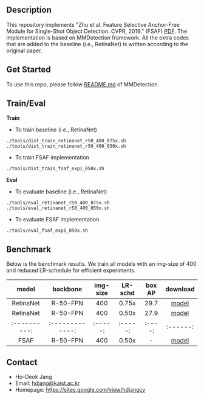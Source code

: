 ## Description

This repository implements "Zhu et al. Feature Selective Anchor-Free Module for Single-Shot Object Detection. CVPR, 2019." (FSAF) [PDF](https://arxiv.org/pdf/1903.00621.pdf). The implementation is based on MMDetection framework. All the extra codes that are added to the baseline (i.e., RetinaNet) is written according to the original paper.


## Get Started

To use this repo, please follow [README.md](./README_MMDetection.md) of MMDetection.


## Train/Eval

**Train**
- To train baseline (i.e., RetinaNet)
```Shell
./tools/dist_train_retinanet_r50_400_075x.sh
./tools/dist_train_retinanet_r50_400_050x.sh
```
- To train FSAF implementation
```Shell
./tools/dist_train_fsaf_exp1_050x.sh
```
**Eval**
- To evaluate baseline (i.e., RetinaNet)
```Shell
./tools/eval_retinanet_r50_400_075x.sh
./tools/eval_retinanet_r50_400_050x.sh
```
- To evaluate FSAF implementation
```Shell
./tools/eval_fsaf_exp1_050x.sh
```


## Benchmark

Below is the benchmark results. We train all models with an img-size of 400 and reduced LR-schedule for efficient experiments.

|  model     |    backbone    | img-size | LR-schd | box AP | download |
|:----------:|:-------------: | :-----:  | :-----: | :----: | :------: |
| RetinaNet  |    R-50-FPN    |   400    |  0.75x  |  29.7  |  [model](https://drive.google.com/open?id=1AQYh1vVhPF8w8U_rt_iaHbHXhli7A_gi)  |
| RetinaNet  |    R-50-FPN    |   400    |  0.50x  |  27.9  |  [model](https://drive.google.com/open?id=1cijBcaLAtwqkrNmtgaLw6-VOByZ5pQTs)  |
|:----------:|:-------------: | :-----:  | :-----: | :----: | :------: |
| FSAF       |    R-50-FPN    |   400    |  0.50x  |  -     |  [model](https://)  |


## Contact

- Ho-Deok Jang
- Email: hdjang@kaist.ac.kr
- Homepage: https://sites.google.com/view/hdjangcv